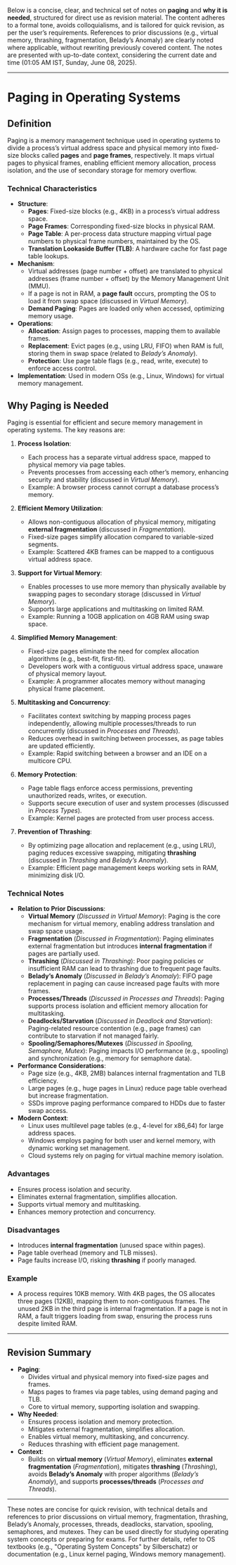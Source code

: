 Below is a concise, clear, and technical set of notes on **paging** and **why it is needed**, structured for direct use as revision material. The content adheres to a formal tone, avoids colloquialisms, and is tailored for quick revision, as per the user’s requirements. References to prior discussions (e.g., virtual memory, thrashing, fragmentation, Belady’s Anomaly) are clearly noted where applicable, without rewriting previously covered content. The notes are presented with up-to-date context, considering the current date and time (01:05 AM IST, Sunday, June 08, 2025).

---

# Paging in Operating Systems

## Definition
Paging is a memory management technique used in operating systems to divide a process’s virtual address space and physical memory into fixed-size blocks called **pages** and **page frames**, respectively. It maps virtual pages to physical frames, enabling efficient memory allocation, process isolation, and the use of secondary storage for memory overflow.

### Technical Characteristics
- **Structure**:
  - **Pages**: Fixed-size blocks (e.g., 4KB) in a process’s virtual address space.
  - **Page Frames**: Corresponding fixed-size blocks in physical RAM.
  - **Page Table**: A per-process data structure mapping virtual page numbers to physical frame numbers, maintained by the OS.
  - **Translation Lookaside Buffer (TLB)**: A hardware cache for fast page table lookups.
- **Mechanism**:
  - Virtual addresses (page number + offset) are translated to physical addresses (frame number + offset) by the Memory Management Unit (MMU).
  - If a page is not in RAM, a **page fault** occurs, prompting the OS to load it from swap space (discussed in *Virtual Memory*).
  - **Demand Paging**: Pages are loaded only when accessed, optimizing memory usage.
- **Operations**:
  - **Allocation**: Assign pages to processes, mapping them to available frames.
  - **Replacement**: Evict pages (e.g., using LRU, FIFO) when RAM is full, storing them in swap space (related to *Belady’s Anomaly*).
  - **Protection**: Use page table flags (e.g., read, write, execute) to enforce access control.
- **Implementation**: Used in modern OSs (e.g., Linux, Windows) for virtual memory management.

## Why Paging is Needed
Paging is essential for efficient and secure memory management in operating systems. The key reasons are:

1. **Process Isolation**:
   - Each process has a separate virtual address space, mapped to physical memory via page tables.
   - Prevents processes from accessing each other’s memory, enhancing security and stability (discussed in *Virtual Memory*).
   - Example: A browser process cannot corrupt a database process’s memory.

2. **Efficient Memory Utilization**:
   - Allows non-contiguous allocation of physical memory, mitigating **external fragmentation** (discussed in *Fragmentation*).
   - Fixed-size pages simplify allocation compared to variable-sized segments.
   - Example: Scattered 4KB frames can be mapped to a contiguous virtual address space.

3. **Support for Virtual Memory**:
   - Enables processes to use more memory than physically available by swapping pages to secondary storage (discussed in *Virtual Memory*).
   - Supports large applications and multitasking on limited RAM.
   - Example: Running a 10GB application on 4GB RAM using swap space.

4. **Simplified Memory Management**:
   - Fixed-size pages eliminate the need for complex allocation algorithms (e.g., best-fit, first-fit).
   - Developers work with a contiguous virtual address space, unaware of physical memory layout.
   - Example: A programmer allocates memory without managing physical frame placement.

5. **Multitasking and Concurrency**:
   - Facilitates context switching by mapping process pages independently, allowing multiple processes/threads to run concurrently (discussed in *Processes and Threads*).
   - Reduces overhead in switching between processes, as page tables are updated efficiently.
   - Example: Rapid switching between a browser and an IDE on a multicore CPU.

6. **Memory Protection**:
   - Page table flags enforce access permissions, preventing unauthorized reads, writes, or execution.
   - Supports secure execution of user and system processes (discussed in *Process Types*).
   - Example: Kernel pages are protected from user process access.

7. **Prevention of Thrashing**:
   - By optimizing page allocation and replacement (e.g., using LRU), paging reduces excessive swapping, mitigating **thrashing** (discussed in *Thrashing* and *Belady’s Anomaly*).
   - Example: Efficient page management keeps working sets in RAM, minimizing disk I/O.

### Technical Notes
- **Relation to Prior Discussions**:
  - **Virtual Memory** (*Discussed in Virtual Memory*): Paging is the core mechanism for virtual memory, enabling address translation and swap space usage.
  - **Fragmentation** (*Discussed in Fragmentation*): Paging eliminates external fragmentation but introduces **internal fragmentation** if pages are partially used.
  - **Thrashing** (*Discussed in Thrashing*): Poor paging policies or insufficient RAM can lead to thrashing due to frequent page faults.
  - **Belady’s Anomaly** (*Discussed in Belady’s Anomaly*): FIFO page replacement in paging can cause increased page faults with more frames.
  - **Processes/Threads** (*Discussed in Processes and Threads*): Paging supports process isolation and efficient memory allocation for multitasking.
  - **Deadlocks/Starvation** (*Discussed in Deadlock and Starvation*): Paging-related resource contention (e.g., page frames) can contribute to starvation if not managed fairly.
  - **Spooling/Semaphores/Mutexes** (*Discussed in Spooling, Semaphore, Mutex*): Paging impacts I/O performance (e.g., spooling) and synchronization (e.g., memory for semaphore data).
- **Performance Considerations**:
  - Page size (e.g., 4KB, 2MB) balances internal fragmentation and TLB efficiency.
  - Large pages (e.g., huge pages in Linux) reduce page table overhead but increase fragmentation.
  - SSDs improve paging performance compared to HDDs due to faster swap access.
- **Modern Context**:
  - Linux uses multilevel page tables (e.g., 4-level for x86_64) for large address spaces.
  - Windows employs paging for both user and kernel memory, with dynamic working set management.
  - Cloud systems rely on paging for virtual machine memory isolation.

### Advantages
- Ensures process isolation and security.
- Eliminates external fragmentation, simplifies allocation.
- Supports virtual memory and multitasking.
- Enhances memory protection and concurrency.

### Disadvantages
- Introduces **internal fragmentation** (unused space within pages).
- Page table overhead (memory and TLB misses).
- Page faults increase I/O, risking **thrashing** if poorly managed.

### Example
- A process requires 10KB memory. With 4KB pages, the OS allocates three pages (12KB), mapping them to non-contiguous frames. The unused 2KB in the third page is internal fragmentation. If a page is not in RAM, a fault triggers loading from swap, ensuring the process runs despite limited RAM.

---

## Revision Summary
- **Paging**:
  - Divides virtual and physical memory into fixed-size pages and frames.
  - Maps pages to frames via page tables, using demand paging and TLB.
  - Core to virtual memory, supporting isolation and swapping.
- **Why Needed**:
  - Ensures process isolation and memory protection.
  - Mitigates external fragmentation, simplifies allocation.
  - Enables virtual memory, multitasking, and concurrency.
  - Reduces thrashing with efficient page management.
- **Context**:
  - Builds on **virtual memory** (*Virtual Memory*), eliminates **external fragmentation** (*Fragmentation*), mitigates **thrashing** (*Thrashing*), avoids **Belady’s Anomaly** with proper algorithms (*Belady’s Anomaly*), and supports **processes/threads** (*Processes and Threads*).

---

These notes are concise for quick revision, with technical details and references to prior discussions on virtual memory, fragmentation, thrashing, Belady’s Anomaly, processes, threads, deadlocks, starvation, spooling, semaphores, and mutexes. They can be used directly for studying operating system concepts or preparing for exams. For further details, refer to OS textbooks (e.g., "Operating System Concepts" by Silberschatz) or documentation (e.g., Linux kernel paging, Windows memory management).